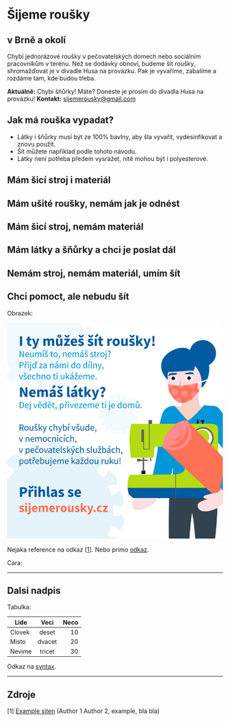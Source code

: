 # Šijeme roušky

## v Brně a okolí

Chybí jednorázové roušky v pečovatelských domech nebo sociálním pracovníkům v terénu. Než se dodávky obnoví, budeme šít roušky, shromažďovat je v divadle Husa na provázku. Pak je vyvaříme, zabalíme a rozdáme tam, kde budou třeba.

**Aktuálně:** Chybí šňůrky! Máte? Doneste je prosím do divadla Husa na provázku!
**Kontakt:** [sijemerousky@gmail.com](mailto:sijemerousky@gmail.com)

## Jak má rouška vypadat?
- Látky i šňůrky musí být ze 100% bavlny, aby šla vyvařit, vydesinfikovat a znovu použít.
- Šít můžete například podle tohoto návodu.
- Látky není potřeba předem vysrážet, nitě mohou být i polyesterové.

## Mám šicí stroj i materiál
## Mám ušité roušky, nemám jak je odnést
## Mám šicí stroj, nemám materiál
## Mám látky a šňůrky a chci je poslat dál
## Nemám stroj, nemám materiál, umím šít
## Chci pomoct, ale nebudu šít

Obrazek:

![Rouska](/images/rouska.png "Rouska")

Nejaka reference na odkaz \[[1](http://example.com/)\]. Nebo primo [odkaz](http://example.com/).

Cara:

------


## Dalsi nadpis

Tabulka:


| Lide          | Veci          | Neco  |
| ------------- |:-------------:| -----:|
| Clovek        | deset         |    10 |
| Misto         | dvacet        |    20 |
| Nevime        | tricet        |    30 |


Odkaz na [syntax](https://aksakalli.github.io/jekyll-doc-theme/docs/cheatsheet/).

------

## Zdroje

[1\] [Example siten](http://example.com/) (Author 1 Author 2, example, bla bla)

